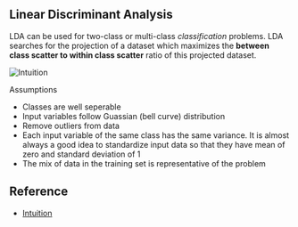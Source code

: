 ## Linear Discriminant Analysis

LDA can be used for two-class or multi-class *classification* problems. LDA searches for the projection of a dataset which maximizes the **between class scatter to within class scatter** ratio of this projected dataset.

![Intuition](https://www.python-course.eu/images/Linear_Discriminant_Analysis_concept_illustration.png)

Assumptions

- Classes are well seperable
- Input variables follow Guassian (bell curve) distribution
- Remove outliers from data
- Each input variable of the same class has the same variance. It is almost always a good idea to standardize input data so that they have mean of zero and standard deviation of 1
- The mix of data in the training set is representative of the problem

## Reference

- [Intuition](https://www.python-course.eu/linear_discriminant_analysis.php)